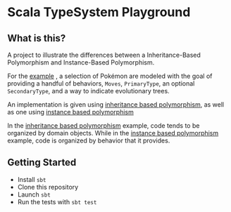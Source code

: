 # Scala TypeSystem Playground

## What is this? 
A project to illustrate the differences between a Inheritance-Based Polymorphism and Instance-Based Polymorphism.

For the [example](/src/test/scala/sandbox/pokemon)
, a selection of Pokémon are modeled with the goal of providing a handful of behaviors, `Moves`, `PrimaryType`, an optional `SecondaryType`, and a way to indicate evolutionary trees.

An implementation is given using [inheritance based polymorphism](/src/test/scala/sandbox/pokemon/inheritance), as well as one using [instance based polymorphism](/src/test/scala/sandbox/pokemon/instances)

In the [inheritance based polymorphism](/src/test/scala/sandbox/pokemon/inheritance) example, code tends to be organized by domain objects. 
While in the [instance based polymorphism](/src/test/scala/sandbox/pokemon/instances) example, code is organized by behavior that it provides. 

## Getting Started
- Install `sbt`
- Clone this repository 
- Launch `sbt`
- Run the tests with `sbt test`
